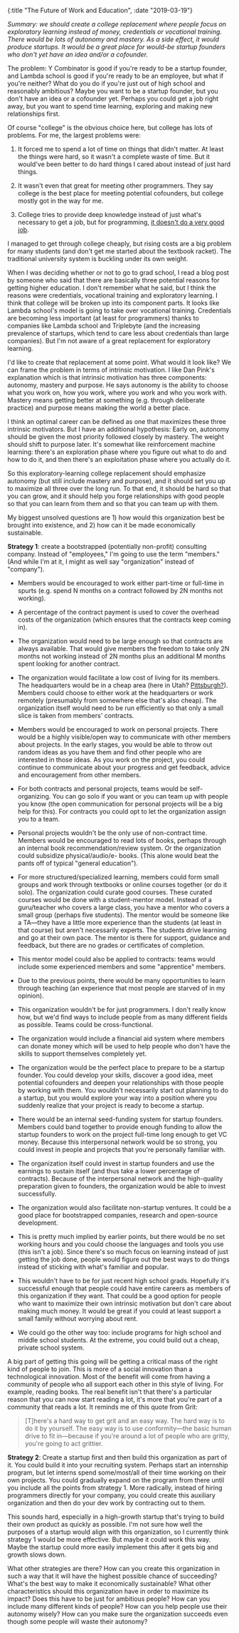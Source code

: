 {:title "The Future of Work and Education", :date "2019-03-19"}

*Summary: we should create a college replacement where people focus on
exploratory learning instead of money, credentials or vocational training.
There would be lots of autonomy and mastery. As a side effect, it would produce
startups. It would be a great place for would-be startup founders who don't yet
have an idea and/or a cofounder.*

The problem: Y Combinator is good if you're ready to be a startup founder, and Lambda
school is good if you're ready to be an employee, but what if you're neither? What do you
do if you're just out of high school and reasonably ambitious? Maybe you want to be a
startup founder, but you don't have an idea or a cofounder yet. Perhaps you could get a
job right away, but you want to spend time learning, exploring and making new
relationships first.

Of course "college" is the obvious choice here, but college has lots of problems. For me,
the largest problems were:

1. It forced me to spend a lot of time on things that didn't matter. At least the things
   were hard, so it wasn't a complete waste of time. But it would've been better to do
   hard things I cared about instead of just hard things.

2. It wasn't even that great for meeting other programmers. They say college is the best
   place for meeting potential cofounders, but college mostly got in the way for me.

3. College tries to provide deep knowledge instead of just what's necessary to get a job,
   but for programming, [it doesn't do a very good
   job](https://jacobobryant.com/post/2018/whatiscs/).

I managed to get through college cheaply, but rising costs are a big problem for many
students (and don't get me started about the textbook racket). The traditional university
system is buckling under its own weight.

When I was deciding whether or not to go to grad school, I read a blog post by someone who
said that there are basically three potential reasons for getting higher education. I
don't remember what he said, but I think the reasons were credentials, vocational training
and exploratory learning. I think that college will be broken up into its component parts.
It looks like Lambda school's model is going to take over vocational training. Credentials
are becoming less important (at least for programmers) thanks to companies like Lambda
school and Triplebyte (and the increasing prevalence of startups, which tend to care less
about credentials than large companies). But I'm not aware of a great replacement for
exploratory learning.

I'd like to create that replacement at some point. What would it look like? We can frame
the problem in terms of intrinsic motivation. I like Dan Pink's explanation which is that
intrinsic motivation has three components: autonomy, mastery and purpose. He says autonomy
is the ability to choose what you work on, how you work, where you work and who you work
with. Mastery means getting better at something (e.g. through deliberate practice) and
purpose means making the world a better place.

I think an optimal career can be defined as one that maximizes these three intrinsic
motivators. But I have an additional hypothesis: Early on, autonomy should be given the
most priority followed closely by mastery. The weight should shift to purpose later. It's
somewhat like reinforcement machine learning: there's an exploration phase where you
figure out what to do and how to do it, and then there's an exploitation phase where you
actually do it.

So this exploratory-learning college replacement should emphasize autonomy (but still
include mastery and purpose), and it should set you up to maximize all three over the long
run. To that end, it should be hard so that you can grow, and it should help you forge
relationships with good people so that you can learn from them and so that you can team up
with them.

My biggest unsolved questions are 1) how would this organization best be brought into
existence, and 2) how can it be made economically sustainable.

**Strategy 1**: create a bootstrapped (potentially non-profit) consulting company. Instead of
"employees," I'm going to use the term "members." (And while I'm at it, I might as well
say "organization" instead of "company").

- Members would be encouraged to work either part-time or full-time in spurts (e.g.
   spend N months on a contract followed by 2N months not working).

- A percentage of the contract payment is used to cover the overhead costs of the organization
   (which ensures that the contracts keep coming in).

- The organization would need to be large enough so that contracts are always available.
   That would give members the freedom to take only 2N months not working instead of 2N
   months plus an additional M months spent looking for another contract.

- The organization would facilitate a low cost of living for its members. The headquarters
   would be in a cheap area (here in Utah? [Pittsburgh?](http://paulgraham.com/pgh.html)).
   Members could choose to either work at the headquarters or work remotely (presumably
   from somewhere else that's also cheap). The organization itself would need to be run
   efficiently so that only a small slice is taken from members' contracts.

- Members would be encouraged to work on personal projects. There would be a highly
   visible/open way to communicate with other members about projects. In the early
   stages, you would be able to throw out random ideas as you have them and find other
   people who are interested in those ideas. As you work on the project, you could
   continue to communicate about your progress and get feedback, advice and encouragement
   from other members.

- For both contracts and personal projects, teams would be self-organizing. You can go
   solo if you want or you can team up with people you know (the open communication for
   personal projects will be a big help for this). For contracts you could opt
   to let the organization assign you to a team.

- Personal projects wouldn't be the only use of non-contract time. Members would be
   encouraged to read lots of books, perhaps through an internal book
   recommendation/review system. Or the organization could subsidize physical/audio/e- books.
   (This alone would beat the pants off of typical "general education").

- For more structured/specialized learning, members could form small groups and work
   through textbooks or online courses together (or do it solo). The organization could
   curate good courses. These curated courses would be done with a student-mentor model.
   Instead of a guru/teacher who covers a large class, you have a mentor who covers a
   small group (perhaps five students). The mentor would be someone like a TA&mdash;they have a
   little more experience than the students (at least in that course) but aren't
   necessarily experts. The students drive learning and go at their own pace. The mentor
   is there for support, guidance and feedback, but there are no grades or certificates of
   completion.

- This mentor model could also be applied to contracts: teams would include some
   experienced members and some "apprentice" members.

- Due to the previous points, there would be many opportunities to learn through
   teaching (an experience that most people are starved of in my opinion).

- This organization wouldn't be for just programmers. I don't really know how, but we'd
   find ways to include people from as many different fields as possible. Teams could be
   cross-functional.

- The organization would include a financial aid system where members can donate money
   which will be used to help people who don't have the skills to support themselves
   completely yet.

- The organization would be the perfect place to prepare to be a startup founder. You
   could develop your skills, discover a good idea, meet potential cofounders and deepen
   your relationships with those people by working with them. You wouldn't necessarily
   start out planning to do a startup, but you would explore your way into a position
   where you suddenly realize that your project is ready to become a startup.

- There would be an internal seed-funding system for startup founders. Members could
   band together to provide enough funding to allow the startup founders to work on the
   project full-time long enough to get VC money. Because this interpersonal network would
   be so strong, you could invest in people and projects that you're personally familiar
   with.

- The organization itself could invest in startup founders and use the earnings to
   sustain itself (and thus take a lower percentage of contracts). Because of the
   interpersonal network and the high-quality preparation given to founders, the
   organization would be able to invest successfully.

- The organization would also facilitate non-startup ventures. It could be a good place
   for bootstrapped companies, research and open-source development.

- This is pretty much implied by earlier points, but there would be no set working hours
   and you could choose the languages and tools you use (this isn't a job). Since there's
   so much focus on learning instead of just getting the job done, people would figure out
   the best ways to do things instead of sticking with what's familiar and popular.

- This wouldn't have to be for just recent high school grads. Hopefully it's successful
   enough that people could have entire careers as members of this organization if they
   want. That could be a good option for people who want to maximize their own intrinsic
   motivation but don't care about making much money. It would be great if you could at
   least support a small family without worrying about rent.

- We could go the other way too: include programs for high school and middle school
   students. At the extreme, you could build out a cheap, private school system.

A big part of getting this going will be getting a critical mass of the right
kind of people to join. This is more of a social innovation than a technological
innovation. Most of the benefit will come from having a community of people who all
support each other in this style of living. For example, reading books. The real benefit
isn't that there's a particular reason that you can now start reading a lot, it's more
that you're part of a community that reads a lot. It reminds me of this quote from Grit:

> [T]here's a hard way to get grit and an easy way. The hard way is to do it by yourself.
> The easy way is to use conformity&mdash;the basic human drive to fit in&mdash;because if you're
> around a lot of people who are gritty, you're going to act grittier.

**Strategy 2**: Create a startup first and then build this organization as part of it.
You could build it into your recruiting system. Perhaps start an internship program, but
let interns spend some/most/all of their time working on their own projects. You could
gradually expand on the program from there until you include all the points from strategy 1.
More radically, instead of hiring programmers directly for your company, you could
create this auxiliary organization and then do your dev work by contracting out to them.

This sounds hard, especially in a high-growth startup that's trying to build their own
product as quickly as possible. I'm not sure how well the purposes of a startup would
align with this organization, so I currently think strategy 1 would be more effective. But
maybe it could work this way. Maybe the startup could more easily implement this after
it gets big and growth slows down.

What other strategies are there? How can you create this organization in such a way that
it will have the highest possible chance of succeeding? What's the best way to make it
economically sustainable? What other characteristics should this organization have in
order to maximize its impact? Does this have to be just for ambitious people? How can you
include many different kinds of people? How can you help people use their autonomy wisely?
How can you make sure the organization succeeds even though some people will waste their
autonomy?
